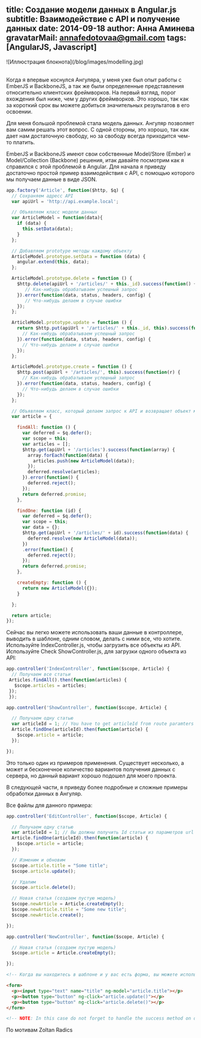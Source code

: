 title: Создание модели данных в Angular.js
subtitle: Взаимодействие с API и получение данных
date: 2014-09-18
author: Анна Аминева
gravatarMail: annafedotovaa@gmail.com
tags: [AngularJS, Javascript]
---

<div class='text-center'>
  ![Иллюстрация блокнота](/blog/images/modelling.jpg)
</div>
<br>

Когда я впервые коснулся Ангуляра, у меня уже был опыт работы с EmberJS и BackboneJS, а так же были определенные представления относительно клиентских фреймворков. На первый взгляд, порог вхождения был ниже, чем у других фреймворков. Это хорошо, так как за короткий срок вы можете добиться значительных результатов в его освоении.
<!-- more -->

Для меня большой проблемой стала модель данных. Ангуляр позволяет вам самим решать этот вопрос.  С одной стороны, это хорошо, так как дает нам достаточную свободу, но за свободу всегда приходится чем-то платить.

EmberJS и BackboneJS имеют свои собственные Model/Store (Ember) и Model/Collection (Backbone) решения, итак давайте посмотрим как я справился с этой проблемой в Angular.
Для начала я приведу достаточно простой пример взаимодействия с API, с помощью которого мы получаем данные в виде JSON.

```js Article.js
app.factory('Article', function($http, $q) {
  // Сохраняем адресс API
  var apiUrl = 'http://api.example.local';

  // Объявляем класс модели данных
  var ArticleModel = function(data){
    if (data) {
      this.setData(data);
    }
  };

  // Добавляем prototype методы каждому объекту
  ArticleModel.prototype.setData = function (data) {
    angular.extend(this, data);
  };

  ArticleModel.prototype.delete = function () {
    $http.delete(apiUrl + '/articles/' + this._id).success(function() {
       // Как-нибудь обрабатываем успешный запрос
    }).error(function(data, status, headers, config) {
       // Что-нибудь делаем в случае ошибки
    });
  };

  ArticleModel.prototype.update = function () {
    return $http.put(apiUrl + '/articles/' + this._id, this).success(function() {
      // Как-нибудь обрабатываем успешный запрос
    }).error(function(data, status, headers, config) {
      // Что-нибудь делаем в случае ошибки
    });
  };

  ArticleModel.prototype.create = function () {
    $http.post(apiUrl + '/articles/', this).success(function(r) {
      // Как-нибудь обрабатываем успешный запрос
    }).error(function(data, status, headers, config) {
      // Что-нибудь делаем в случае ошибки
    });
  };

  // Объявляем класс, который делаем запрос к API и возвращает объект модели с промисами
  var article = {

    findAll: function () {
      var deferred = $q.defer();
      var scope = this;
      var articles = [];
      $http.get(apiUrl + '/articles').success(function(array) {
        array.forEach(function(data) {
          articles.push(new ArticleModel(data));
        });
        deferred.resolve(articles);
      }).error(function() {
        deferred.reject();
      });
      return deferred.promise;
    },

    findOne: function (id) {
      var deferred = $q.defer();
      var scope = this;
      var data = {};
      $http.get(apiUrl + '/articles/' + id).success(function(data) {
        deferred.resolve(new ArticleModel(data));
      })
      .error(function() {
        deferred.reject();
      });
      return deferred.promise;
    },

    createEmpty: function () {
      return new ArticleModel({});
    }

  };

  return article;
});
```

Сейчас вы легко можете использовать ваши данные в контроллере, выводить в шаблоне, одним словом, делать с ними все, что хотите.
Используйте IndexController.js, чтобы загрузить все объекты из API. Используйте Check ShowController.js, для загрузки одного объекта из API:

```js IndexController.js
app.controller('IndexController', function($scope, Article) {
  // Получаем все статьи
 Articles.findAll().then(function(articles) {
   $scope.articles = articles;
 });
 });
```

```js ShowController.js
app.controller('ShowController', function($scope, Article) {

  // Получаем одну статью
  var articleId = 1; // You have to get articleId from route paramters or as you want
  Article.findOne(articleId).then(function(article) {
    $scope.article = article;
  });

});
```

Это только один из примеров применения. Существует несколько, а может и бесконечное количество вариантов получения данных с сервера, но данный вариант хорошо подошел для моего проекта.

В следующей части, я приведу более подробные и сложные примеры обработки данных в Ангуляр.

Все файлы для данного примера:

```js EditController.js
app.controller('EditController', function($scope, Article) {

  // Получаем одну статью
  var articleId = 1; // Вы должны получить Id статьи из параметров url
  Article.findOne(articleId).then(function(article) {
    $scope.article = article;
  });

  // Изменим и обновим
  $scope.article.title = "Some title";
  $scope.article.update();

  // Удалим
  $scope.article.delete();

  // Новая статья (создаем пустую модель)
  $scope.newArticle = Article.createEmpty();
  $scope.newArticle.title = "Some new title";
  $scope.newArticle.create();

});
```

```js NewController.js
app.controller('NewController', function($scope, Article) {

  // Новая статья (создаем пустую модель)
  $scope.article = Article.createEmpty();

});
```

```html article.edit.html
<!-- Когда вы находитесь в шаблоне и у вас есть форма, вы можете использовать такие формовые элементы:: -->

<form>
  <p><input type="text" name="title" ng-model="article.title"></p>
  <p><button type="button" ng-click="article.update()"></p>
  <p><button type="button" ng-click="article.delete()"></p>
</form>

<!-- NOTE: In this case do not forget to handle the success method on delete. For eg. redirect the user to another view -->

```

По мотивам Zoltan Radics
